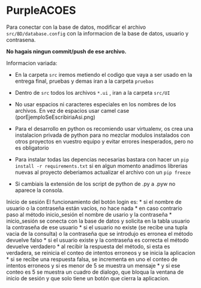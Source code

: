 # PurpleACOES

Para conectar con la base de datos, modificar el archivo `src/BD/database.config` con la informacion de la base de datos, usuario y contrasena.

**No hagais ningun commit/push de ese archivo.**



Informacion variada:

* En la carpeta `src` iremos metiendo el codigo que vaya a ser usado en la entrega final, pruebas y demas iran a la carpeta `pruebas`

* Dentro de `src` todos los archivos `*.ui` , iran a la carpeta `src/UI`

* No usar espacios ni caracteres especiales en los nombres de los archivos. En vez de espacios usar camel case (porEjemploSeEscribiriaAsi.png)

* Para el desarrollo en python os recomiendo usar virtualenv, os crea una instalacion privada de python para no mezclar modulos instalados con otros proyectos en vuestro equipo y evitar errores inesperados, pero no es obligatorio

* Para instalar todas las depencias necesarias bastara con hacer un `pip install -r requirements.txt` si en algun momento anadimos librerias nuevas al proyecto deberiamos actualizar el archivo con un `pip freeze`

* Si cambiais la extensión de los script de python de .py a .pyw no aparece la consola.

Inicio de sesión
El funcionamiento del botón login es:
     * si el nombre de usuario o la contraseña están vacíos, no hace nada
     * en caso contrario paso al método inicio_sesión el nombre de usario y la contraseña
     * inicio_sesión se conecta con la base de datos y  solicita en la tabla usuario la contraseña de ese usuario
     * si el usuario no existe (se recibe una tupla vacia de la consulta) o la contraseña que se introdujo es erronea el método devuelve falso
     * si el usuario existe y la contraseña es correcta el método devuelve verdadero
     * al recibir la respuesta del método, si esta es verdadera, se reinicia el conteo de intentos erroneos y se inicia la aplicacion
     * si se recibe una respuesta falsa, se incrementa en uno el conteo de intentos erroneos y si es menor de 5 se muestra un mensaje
     * y si ese conteo es 5 se muestra un cuadro de dialogo, que bloqua la ventana de inicio de sesión y que solo tiene un botón que 
cierra la aplicacion.
